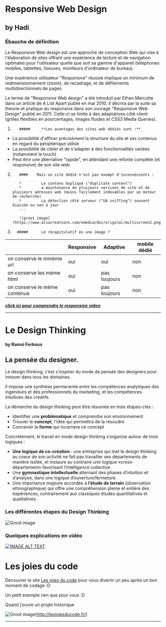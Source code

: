 #   Responsive Web Design
## by Hadi

###   Ébauche de définition

Le Responsive Web design est une approche de conception Web qui vise à l'élaboration de sites offrant une expérience de lecture et de navigation optimales pour l'utilisateur quelle que soit sa gamme d'appareil (téléphones mobiles, tablettes, liseuses, moniteurs d'ordinateur de bureau).

Une expérience utilisateur "Responsive" réussie implique un minimum de redimensionnement (zoom), de recadrage, et de défilements multidirectionnels de pages.

Le terme de "Responsive Web design" a été introduit par Ethan Marcotte dans un article de A List Apart publié en mai 2010.
Il décrira par la suite sa théorie et pratique du responsive dans son ouvrage "Responsive Web Design" publié en 2011. Celle-ci se limite à des adaptations côté client (grilles flexibles en pourcentages, images fluides et CSS3 Media Queries).

1.        #####    _**Les avantages des sites web dédiés sont :**_

 * La possibilité d'affiner précisément la structure du site et ses contenus en regard du périphérique utilisé
 * La possibilité de cibler et de s'adapter à des fonctionnalités variées (notamment le touch)
 * Peut être une alternative "rapide", en attendant une refonte complète (et responsive) de son site web
2.        ####    Mais un site dédié n'est pas exempt d'inconvénients :

          *         Le contenu dupliqué ("duplicate content")
          *         a maintenance de plusieurs versions de site et de plusieurs adresses web (moins facilement indexables par un moteur de recherche)
          *         La détection côté serveur ("UA sniffing") souvent biaisée ou non à jour
          ---

          ![groot image](https://www.alsacreations.com/xmedia/doc/original/multiscreen2.png)
3.       #####      Le récapitulatif en une image ?

|         |    Responsive   |    Adaptive     |   mobile dédié     |
| ------------- | ------------- | ------------- | --------- |
| on conserve le mmème url      | oui       |        oui        |      non |
| on conserve les mème html       |  oui        |        pas toujours        |      non |
| on conserve le mème contenue      | oui      |       pas toujours         |      non |

**_[click ici pour comprendre  le responsive video ](http://www.google.fr "acceuil de google")_**

***

# Le Design Thinking   
#### by Ramsi Ferkous

## La pensée du designer.

Le design thinking, c’est s’inspirer du mode de pensée des designers pour innover dans tous les domaines.

Il impose une synthèse permanente entre les compétences analytiques des ingénieurs et des professionnels du marketing, et les compétences intuitives des créatifs.

La démarche du design thinking peut être résumée en trois étapes-clés :

  - Identifier une **problématique** et comprendre son environnement
  - Trouver le **concept**, l’idée qui permettra de la résoudre
  - Concevoir la **forme** qui incarnera ce concept

Concrètement, le travail en mode design thinking s’organise autour de trois logiques :

  - **Une logique de co-création** : une entreprise qui met le design thinking au coeur de son activité ne fait pas travailler ses départements de manière isolée, et instaure au contraire une logique «cross-département» favorisant l’intelligence collective.
  - Une **gymnastique intellectuelle** alternant des phases d’intuition et d’analyse, dans une logique d’ouverture/fermeture.
  - Une importance majeure accordée à **l’étude de terrain** (observation ethnographique) qui offre une compréhension pleine et entière des expériences, contrairement aux classiques études quantitatives et qualitatives.

### Les différentes étapes du Design Thinking

  ![Groot image](https://s-media-cache-ak0.pinimg.com/originals/a5/49/fd/a549fdc3c7b295cbf049fe22f097351f.png)

### Quelques explications en vidéo

[![IMAGE ALT TEXT](https://lh5.ggpht.com/jZ8XCjpCQWWZ5GLhbjRAufsw3JXePHUJVfEvMH3D055ghq0dyiSP3YxfSc_czPhtCLSO=w300)](https://youtu.be/-89WSjJDcn0 "Qu'est-ce que le Design Thinking")


# Les joies du code

Découvrer le site [Les joies du code](http://lesjoiesducode.fr/) pour vous divertir un peu après un bon moment de codage :D

Un petit exemple rien que pour vous :D

Quand j’ouvre un projet historique

![Groot image](http://ljdchost.com/nDmdJau.gif)(http://lesjoiesducode.fr/)

***


